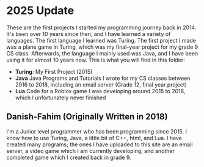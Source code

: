 # 2025 Update
These are the first projects I started my programming journey back in 2014. It's been over 10 years since then, and I have learned a variety of languages.  The first language I learned was Turing. The first project I made was a plane game in Turing, which was my final-year project for my grade 9 CS class. Afterwards, the language I mainly used was Java, and I have been using it for almost 10 years now. This is what you will find in this folder:
- **Turing**: My First Project (2015)
- **Java** Java Programs and Tutorials I wrote for my CS classes between 2016 to 2018, including an email server (Grade 12, final year project) 
- **Lua** Code for a Roblox game I was developing around 2015 to 2018, which I unfortunately never finished 

## Danish-Fahim (Originally Written in 2018)
I'm a Junior level programmer who has been programming since 2015. I know how to use Turing, Java, a little bit of C++, html, and Lua. I have created many programs; the ones I have uploaded to this site are an email server, a video game which I am currently developing, and another completed game which I created back in grade 9.
